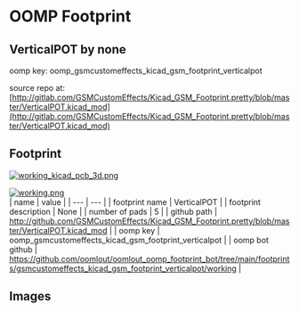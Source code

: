 # OOMP Footprint  
## VerticalPOT  by none  
  
oomp key: oomp_gsmcustomeffects_kicad_gsm_footprint_verticalpot  
  
source repo at: [http://gitlab.com/GSMCustomEffects/Kicad_GSM_Footprint.pretty/blob/master/VerticalPOT.kicad_mod](http://gitlab.com/GSMCustomEffects/Kicad_GSM_Footprint.pretty/blob/master/VerticalPOT.kicad_mod)  
## Footprint  
  
[![working_kicad_pcb_3d.png](working_kicad_pcb_3d_600.png)](working_kicad_pcb_3d.png)  
  
[![working.png](working_600.png)](working.png)  
| name | value | 
| --- | --- | 
| footprint name | VerticalPOT | 
| footprint description | None | 
| number of pads | 5 | 
| github path | http://github.com/GSMCustomEffects/Kicad_GSM_Footprint.pretty/blob/master/VerticalPOT.kicad_mod | 
| oomp key | oomp_gsmcustomeffects_kicad_gsm_footprint_verticalpot | 
| oomp bot github | https://github.com/oomlout/oomlout_oomp_footprint_bot/tree/main/footprints/gsmcustomeffects_kicad_gsm_footprint_verticalpot/working | 
## Images  
